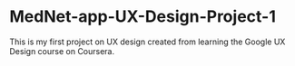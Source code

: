 # MedNet-app-UX-Design-Project-1
This is my first project on UX design created from learning the Google UX Design course on Coursera.
